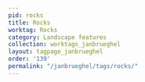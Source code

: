 ```yaml
---
pid: rocks
title: Rocks
worktag: Rocks
category: Landscape features
collection: worktags_janbrueghel
layout: tagpage_janbrueghel
order: '139'
permalink: "/janbrueghel/tags/rocks/"
---
```

